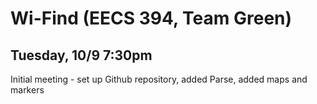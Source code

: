 Wi-Find (EECS 394, Team Green)
==============================

Tuesday, 10/9 7:30pm
--------------------
Initial meeting - set up Github repository, added Parse, added maps and markers



